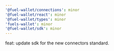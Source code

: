 ```yaml
---
'@fuel-wallet/connections': minor
'@fuel-wallet/react': minor
'@fuel-wallet/types': minor
'fuels-wallet': minor
'@fuel-wallet/sdk': minor
---
```


feat: update sdk for the new connectors standard.
